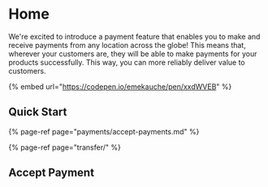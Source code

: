 # Home

We're excited to introduce a payment feature that enables you to make and receive payments from any location across the globe! This means that, wherever your customers are, they will be able to make payments for your products successfully. This way, you can more reliably deliver value to customers.

{% embed url="https://codepen.io/emekauche/pen/xxdWVEB" %}

## Quick Start

{% page-ref page="payments/accept-payments.md" %}

{% page-ref page="transfer/" %}

## Accept Payment





